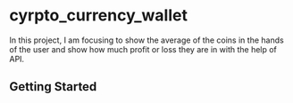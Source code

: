 # cyrpto_currency_wallet

In this project, I am focusing to show the average of the coins in the hands of the user and show how much profit or loss they are in with the help of API.

## Getting Started


